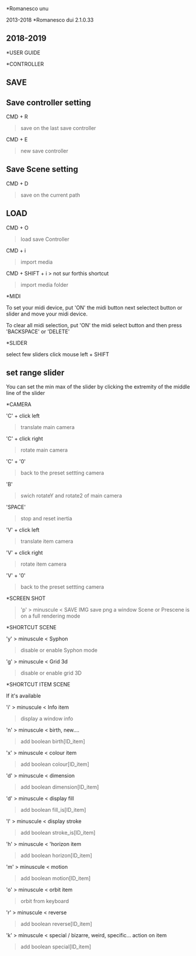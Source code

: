 *Romanesco unu

2013-2018
*Romanesco dui 2.1.0.33

2018-2019
--
*USER GUIDE

*CONTROLLER

SAVE
-- 
Save controller setting
--
CMD + R 
>save on the last save controller

CMD + E
>new save controller

Save Scene setting
--
CMD + D
>save on the current path

LOAD
-- 
CMD + O 
>load save Controller

CMD + i
>import media

CMD + SHIFT + i > not sur forthis shortcut
>import media folder



*MIDI

To set your midi device, put 'ON' the midi button next selectect button or slider and move your midi device.

To clear all midi selection, put 'ON' the midi select button and then press 'BACKSPACE' or 'DELETE'




*SLIDER

select few sliders click mouse left + SHIFT

set range slider
--
You can set the min max of the slider by clicking the extremity of the middle line of the slider


*CAMERA

'C' + click left 
>translate main camera

'C' + click right
>rotate main camera

'C' + '0' 
>back to the preset settting camera

'B'
>swich rotateY and rotate2 of main camera

'SPACE'
>stop and reset inertia

'V' + click left 
>translate item camera

'V' + click right
>rotate item camera

'V' + '0' 
>back to the preset settting camera


*SCREEN SHOT

>'p' > minuscule < SAVE IMG
save png a window Scene or Prescene is on a full rendering mode


*SHORTCUT SCENE

'y' > minuscule < Syphon
>disable or enable Syphon mode

'g' > minuscule < Grid 3d
>disable or enable grid 3D


*SHORTCUT ITEM SCENE

If it's available

'i' > minuscule < Info item
>display a window info

'n' > minuscule < birth, new....
> add boolean birth[ID_item] 

'x' > minuscule < colour item
> add boolean colour[ID_item]

'd' > minuscule < dimension
> add boolean dimension[ID_item]

'd' > minuscule < display fill
> add boolean fill_is[ID_item] 

'l' > minuscule < display stroke
> add boolean stroke_is[ID_item] 


'h' > minuscule < 'horizon item
> add boolean horizon[ID_item]

'm' > minuscule < motion
> add boolean motion[ID_item]

'o' > minuscule < orbit item
>orbit from keyboard 

'r' > minuscule < reverse
> add boolean reverse[ID_item]


'k' > minuscule < special / bizarre, weird, specific... action on item
> add boolean special[ID_item]









